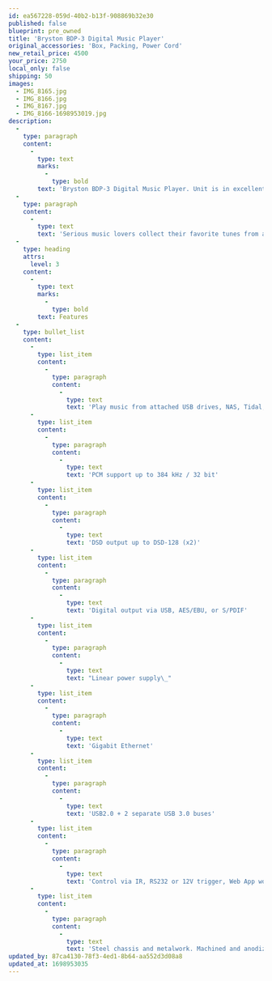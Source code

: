 ```yaml
---
id: ea567228-059d-40b2-b13f-908869b32e30
published: false
blueprint: pre_owned
title: 'Bryston BDP-3 Digital Music Player'
original_accessories: 'Box, Packing, Power Cord'
new_retail_price: 4500
your_price: 2750
local_only: false
shipping: 50
images:
  - IMG_8165.jpg
  - IMG_8166.jpg
  - IMG_8167.jpg
  - IMG_8166-1698953019.jpg
description:
  -
    type: paragraph
    content:
      -
        type: text
        marks:
          -
            type: bold
        text: 'Bryston BDP-3 Digital Music Player. Unit is in excellent physical and functional condition with original box and packing. Unit sells as new for $4,500.00'
  -
    type: paragraph
    content:
      -
        type: text
        text: 'Serious music lovers collect their favorite tunes from a wide variety of sources. The BDP-3 can collate them all into a gigantic library at your fingertips. As a bit-perfect player, it plays music just as intended without unnecessary format conversion or upsampling. The digital output is a perfect facsimile of the original file so you hear your music in all it''s original detail. Bryston regularly issues firmware updates that add new features and keep BDPs well maintained. You are not likely to find a better sounding easier to use music player than the flagship BDP-3.'
  -
    type: heading
    attrs:
      level: 3
    content:
      -
        type: text
        marks:
          -
            type: bold
        text: Features
  -
    type: bullet_list
    content:
      -
        type: list_item
        content:
          -
            type: paragraph
            content:
              -
                type: text
                text: 'Play music from attached USB drives, NAS, Tidal, Qobuz, Internet Radio, Roon Ready, and more sources'
      -
        type: list_item
        content:
          -
            type: paragraph
            content:
              -
                type: text
                text: 'PCM support up to 384 kHz / 32 bit'
      -
        type: list_item
        content:
          -
            type: paragraph
            content:
              -
                type: text
                text: 'DSD output up to DSD-128 (x2)'
      -
        type: list_item
        content:
          -
            type: paragraph
            content:
              -
                type: text
                text: 'Digital output via USB, AES/EBU, or S/PDIF'
      -
        type: list_item
        content:
          -
            type: paragraph
            content:
              -
                type: text
                text: "Linear power supply\_"
      -
        type: list_item
        content:
          -
            type: paragraph
            content:
              -
                type: text
                text: 'Gigabit Ethernet'
      -
        type: list_item
        content:
          -
            type: paragraph
            content:
              -
                type: text
                text: 'USB2.0 + 2 separate USB 3.0 buses'
      -
        type: list_item
        content:
          -
            type: paragraph
            content:
              -
                type: text
                text: 'Control via IR, RS232 or 12V trigger, Web App works on iOS, Android, MacOS, Windows, and more.'
      -
        type: list_item
        content:
          -
            type: paragraph
            content:
              -
                type: text
                text: 'Steel chassis and metalwork. Machined and anodized aluminum dress panel.'
updated_by: 87ca4130-78f3-4ed1-8b64-aa552d3d08a8
updated_at: 1698953035
---
```

